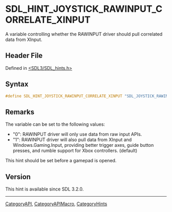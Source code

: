 # SDL_HINT_JOYSTICK_RAWINPUT_CORRELATE_XINPUT

A variable controlling whether the RAWINPUT driver should pull correlated data from XInput.

## Header File

Defined in [<SDL3/SDL_hints.h>](https://github.com/libsdl-org/SDL/blob/main/include/SDL3/SDL_hints.h)

## Syntax

```c
#define SDL_HINT_JOYSTICK_RAWINPUT_CORRELATE_XINPUT "SDL_JOYSTICK_RAWINPUT_CORRELATE_XINPUT"
```

## Remarks

The variable can be set to the following values:

- "0": RAWINPUT driver will only use data from raw input APIs.
- "1": RAWINPUT driver will also pull data from XInput and
  Windows.Gaming.Input, providing better trigger axes, guide button
  presses, and rumble support for Xbox controllers. (default)

This hint should be set before a gamepad is opened.

## Version

This hint is available since SDL 3.2.0.





----
[CategoryAPI](CategoryAPI), [CategoryAPIMacro](CategoryAPIMacro), [CategoryHints](CategoryHints)

